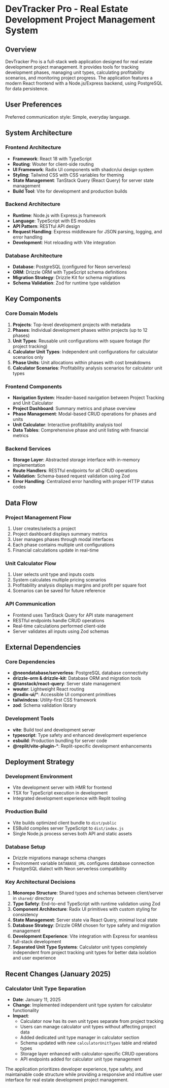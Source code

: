 # DevTracker Pro - Real Estate Development Project Management System

## Overview

DevTracker Pro is a full-stack web application designed for real estate development project management. It provides tools for tracking development phases, managing unit types, calculating profitability scenarios, and monitoring project progress. The application features a modern React frontend with a Node.js/Express backend, using PostgreSQL for data persistence.

## User Preferences

Preferred communication style: Simple, everyday language.

## System Architecture

### Frontend Architecture
- **Framework**: React 18 with TypeScript
- **Routing**: Wouter for client-side routing
- **UI Framework**: Radix UI components with shadcn/ui design system
- **Styling**: Tailwind CSS with CSS variables for theming
- **State Management**: TanStack Query (React Query) for server state management
- **Build Tool**: Vite for development and production builds

### Backend Architecture
- **Runtime**: Node.js with Express.js framework
- **Language**: TypeScript with ES modules
- **API Pattern**: RESTful API design
- **Request Handling**: Express middleware for JSON parsing, logging, and error handling
- **Development**: Hot reloading with Vite integration

### Database Architecture
- **Database**: PostgreSQL (configured for Neon serverless)
- **ORM**: Drizzle ORM with TypeScript schema definitions
- **Migration Strategy**: Drizzle Kit for schema migrations
- **Schema Validation**: Zod for runtime type validation

## Key Components

### Core Domain Models
1. **Projects**: Top-level development projects with metadata
2. **Phases**: Individual development phases within projects (up to 12 phases)
3. **Unit Types**: Reusable unit configurations with square footage (for project tracking)
4. **Calculator Unit Types**: Independent unit configurations for calculator scenarios only
5. **Phase Units**: Unit allocations within phases with cost breakdowns
6. **Calculator Scenarios**: Profitability analysis scenarios for calculator unit types

### Frontend Components
- **Navigation System**: Header-based navigation between Project Tracking and Unit Calculator
- **Project Dashboard**: Summary metrics and phase overview
- **Phase Management**: Modal-based CRUD operations for phases and units
- **Unit Calculator**: Interactive profitability analysis tool
- **Data Tables**: Comprehensive phase and unit listing with financial metrics

### Backend Services
- **Storage Layer**: Abstracted storage interface with in-memory implementation
- **Route Handlers**: RESTful endpoints for all CRUD operations
- **Validation**: Schema-based request validation using Zod
- **Error Handling**: Centralized error handling with proper HTTP status codes

## Data Flow

### Project Management Flow
1. User creates/selects a project
2. Project dashboard displays summary metrics
3. User manages phases through modal interfaces
4. Each phase contains multiple unit configurations
5. Financial calculations update in real-time

### Unit Calculator Flow
1. User selects unit type and inputs costs
2. System calculates multiple pricing scenarios
3. Profitability analysis displays margins and profit per square foot
4. Scenarios can be saved for future reference

### API Communication
- Frontend uses TanStack Query for API state management
- RESTful endpoints handle CRUD operations
- Real-time calculations performed client-side
- Server validates all inputs using Zod schemas

## External Dependencies

### Core Dependencies
- **@neondatabase/serverless**: PostgreSQL database connectivity
- **drizzle-orm & drizzle-kit**: Database ORM and migration tools
- **@tanstack/react-query**: Server state management
- **wouter**: Lightweight React routing
- **@radix-ui/***: Accessible UI component primitives
- **tailwindcss**: Utility-first CSS framework
- **zod**: Schema validation library

### Development Tools
- **vite**: Build tool and development server
- **typescript**: Type safety and enhanced development experience
- **esbuild**: Production bundling for server code
- **@replit/vite-plugin-***: Replit-specific development enhancements

## Deployment Strategy

### Development Environment
- Vite development server with HMR for frontend
- TSX for TypeScript execution in development
- Integrated development experience with Replit tooling

### Production Build
- Vite builds optimized client bundle to `dist/public`
- ESBuild compiles server TypeScript to `dist/index.js`
- Single Node.js process serves both API and static assets

### Database Setup
- Drizzle migrations manage schema changes
- Environment variable `DATABASE_URL` configures database connection
- PostgreSQL dialect with Neon serverless compatibility

### Key Architectural Decisions

1. **Monorepo Structure**: Shared types and schemas between client/server in `shared/` directory
2. **Type Safety**: End-to-end TypeScript with runtime validation using Zod
3. **Component Architecture**: Radix UI primitives with custom styling for consistency
4. **State Management**: Server state via React Query, minimal local state
5. **Database Strategy**: Drizzle ORM chosen for type safety and migration management
6. **Development Experience**: Vite integration with Express for seamless full-stack development
7. **Separated Unit Type Systems**: Calculator unit types completely independent from project tracking unit types for better data isolation and user experience

## Recent Changes (January 2025)

### Calculator Unit Type Separation
- **Date**: January 11, 2025
- **Change**: Implemented independent unit type system for calculator functionality
- **Impact**: 
  - Calculator now has its own unit types separate from project tracking
  - Users can manage calculator unit types without affecting project data
  - Added dedicated unit type manager in calculator section
  - Schema updated with new `calculatorUnitTypes` table and related types
  - Storage layer enhanced with calculator-specific CRUD operations
  - API endpoints added for calculator unit type management

The application prioritizes developer experience, type safety, and maintainable code structure while providing a responsive and intuitive user interface for real estate development project management.